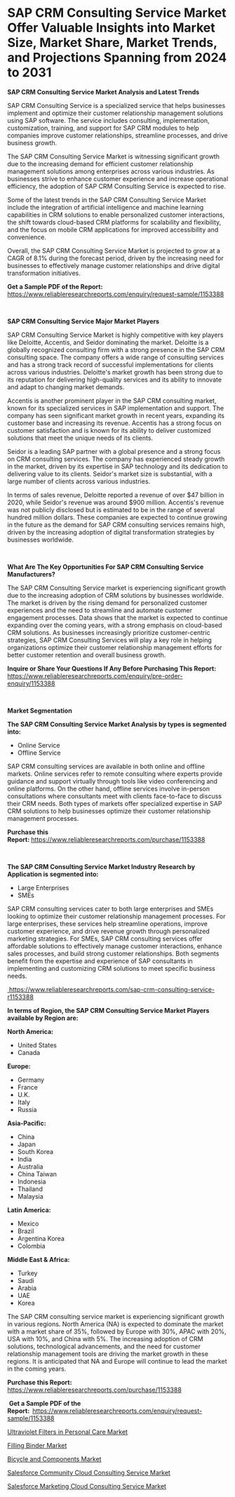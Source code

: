 <p><h1>SAP CRM Consulting Service Market Offer Valuable Insights into Market Size, Market Share, Market Trends, and Projections Spanning from 2024 to 2031</h1></p><p><strong>SAP CRM Consulting Service Market Analysis and Latest Trends</strong></p>
<p><p>SAP CRM Consulting Service is a specialized service that helps businesses implement and optimize their customer relationship management solutions using SAP software. The service includes consulting, implementation, customization, training, and support for SAP CRM modules to help companies improve customer relationships, streamline processes, and drive business growth.</p><p>The SAP CRM Consulting Service Market is witnessing significant growth due to the increasing demand for efficient customer relationship management solutions among enterprises across various industries. As businesses strive to enhance customer experience and increase operational efficiency, the adoption of SAP CRM Consulting Service is expected to rise.</p><p>Some of the latest trends in the SAP CRM Consulting Service Market include the integration of artificial intelligence and machine learning capabilities in CRM solutions to enable personalized customer interactions, the shift towards cloud-based CRM platforms for scalability and flexibility, and the focus on mobile CRM applications for improved accessibility and convenience.</p><p>Overall, the SAP CRM Consulting Service Market is projected to grow at a CAGR of 8.1% during the forecast period, driven by the increasing need for businesses to effectively manage customer relationships and drive digital transformation initiatives.</p></p>
<p><strong>Get a Sample PDF of the Report:&nbsp;</strong> <a href="https://www.reliableresearchreports.com/enquiry/request-sample/1153388">https://www.reliableresearchreports.com/enquiry/request-sample/1153388</a></p>
<p>&nbsp;</p>
<p><strong>SAP CRM Consulting Service Major Market Players</strong></p>
<p><p>SAP CRM Consulting Service Market is highly competitive with key players like Deloitte, Accentis, and Seidor dominating the market. Deloitte is a globally recognized consulting firm with a strong presence in the SAP CRM consulting space. The company offers a wide range of consulting services and has a strong track record of successful implementations for clients across various industries. Deloitte's market growth has been strong due to its reputation for delivering high-quality services and its ability to innovate and adapt to changing market demands.</p><p>Accentis is another prominent player in the SAP CRM consulting market, known for its specialized services in SAP implementation and support. The company has seen significant market growth in recent years, expanding its customer base and increasing its revenue. Accentis has a strong focus on customer satisfaction and is known for its ability to deliver customized solutions that meet the unique needs of its clients.</p><p>Seidor is a leading SAP partner with a global presence and a strong focus on CRM consulting services. The company has experienced steady growth in the market, driven by its expertise in SAP technology and its dedication to delivering value to its clients. Seidor's market size is substantial, with a large number of clients across various industries.</p><p>In terms of sales revenue, Deloitte reported a revenue of over $47 billion in 2020, while Seidor's revenue was around $900 million. Accentis's revenue was not publicly disclosed but is estimated to be in the range of several hundred million dollars. These companies are expected to continue growing in the future as the demand for SAP CRM consulting services remains high, driven by the increasing adoption of digital transformation strategies by businesses worldwide.</p></p>
<p>&nbsp;</p>
<p><strong>What Are The Key Opportunities For SAP CRM Consulting Service Manufacturers?</strong></p>
<p><p>The SAP CRM Consulting Service market is experiencing significant growth due to the increasing adoption of CRM solutions by businesses worldwide. The market is driven by the rising demand for personalized customer experiences and the need to streamline and automate customer engagement processes. Data shows that the market is expected to continue expanding over the coming years, with a strong emphasis on cloud-based CRM solutions. As businesses increasingly prioritize customer-centric strategies, SAP CRM Consulting Services will play a key role in helping organizations optimize their customer relationship management efforts for better customer retention and overall business growth.</p></p>
<p><strong>Inquire or Share Your Questions If Any Before Purchasing This Report:</strong> <a href="https://www.reliableresearchreports.com/enquiry/pre-order-enquiry/1153388">https://www.reliableresearchreports.com/enquiry/pre-order-enquiry/1153388</a></p>
<p>&nbsp;</p>
<p><strong>Market Segmentation</strong></p>
<p><strong>The SAP CRM Consulting Service Market Analysis by types is segmented into:</strong></p>
<p><ul><li>Online Service</li><li>Offline Service</li></ul></p>
<p><p>SAP CRM consulting services are available in both online and offline markets. Online services refer to remote consulting where experts provide guidance and support virtually through tools like video conferencing and online platforms. On the other hand, offline services involve in-person consultations where consultants meet with clients face-to-face to discuss their CRM needs. Both types of markets offer specialized expertise in SAP CRM solutions to help businesses optimize their customer relationship management processes.</p></p>
<p><strong>Purchase this Report:&nbsp;</strong><a href="https://www.reliableresearchreports.com/purchase/1153388">https://www.reliableresearchreports.com/purchase/1153388</a></p>
<p>&nbsp;</p>
<p><strong>The SAP CRM Consulting Service Market Industry Research by Application is segmented into:</strong></p>
<p><ul><li>Large Enterprises</li><li>SMEs</li></ul></p>
<p><p>SAP CRM consulting services cater to both large enterprises and SMEs looking to optimize their customer relationship management processes. For large enterprises, these services help streamline operations, improve customer experience, and drive revenue growth through personalized marketing strategies. For SMEs, SAP CRM consulting services offer affordable solutions to effectively manage customer interactions, enhance sales processes, and build strong customer relationships. Both segments benefit from the expertise and experience of SAP consultants in implementing and customizing CRM solutions to meet specific business needs.</p></p>
<p><a href="https://www.reliableresearchreports.com/sap-crm-consulting-service-r1153388">&nbsp;https://www.reliableresearchreports.com/sap-crm-consulting-service-r1153388</a></p>
<p><strong>In terms of Region, the SAP CRM Consulting Service Market Players available by Region are:</strong></p>
<p>
    <p> <strong> North America: </strong>
        <ul>
            <li>United States</li>
            <li>Canada</li>
        </ul>
        </p> 
    <p> <strong> Europe: </strong>
        <ul>
            <li>Germany</li>
            <li>France</li>
            <li>U.K.</li>
            <li>Italy</li>
            <li>Russia</li>
        </ul>
        </p> 
    <p> <strong> Asia-Pacific: </strong>
        <ul>
            <li>China</li>
            <li>Japan</li>
            <li>South Korea</li>
            <li>India</li>
            <li>Australia</li>
            <li>China Taiwan</li>
            <li>Indonesia</li>
            <li>Thailand</li>
            <li>Malaysia</li>
        </ul>
        </p> 
    <p> <strong> Latin America: </strong>
        <ul>
            <li>Mexico</li>
            <li>Brazil</li>
            <li>Argentina Korea</li>
            <li>Colombia</li>
        </ul>
        </p> 
    <p> <strong> Middle East & Africa: </strong>
        <ul>
            <li>Turkey</li>
            <li>Saudi</li>
            <li>Arabia</li>
            <li>UAE</li>
            <li>Korea</li>
        </ul>
    </p>
    </p>
<p><p>The SAP CRM consulting service market is experiencing significant growth in various regions. North America (NA) is expected to dominate the market with a market share of 35%, followed by Europe with 30%, APAC with 20%, USA with 10%, and China with 5%. The increasing adoption of CRM solutions, technological advancements, and the need for customer relationship management tools are driving the market growth in these regions. It is anticipated that NA and Europe will continue to lead the market in the coming years.</p></p>
<p><strong>Purchase this Report: </strong><a href="https://www.reliableresearchreports.com/purchase/1153388">https://www.reliableresearchreports.com/purchase/1153388</a></p>
<p>&nbsp;<strong>Get a Sample PDF of the Report:&nbsp;&nbsp;</strong><a href="https://www.reliableresearchreports.com/enquiry/request-sample/1153388">https://www.reliableresearchreports.com/enquiry/request-sample/1153388</a></p>
<p><strong></strong></p>
<p><p><a href="https://www.linkedin.com/pulse/ultraviolet-filters-personal-care-market-research-report-provides-kuyte?trackingId=b8DLxwi%2FG83Z7xcAelDlLw%3D%3D">Ultraviolet Filters in Personal Care Market</a></p><p><a href="https://issuu.com/reportprime-2/docs/filling-binder-market-size-2030.pptx">Filling Binder Market</a></p><p><a href="https://www.linkedin.com/pulse/bicycle-components-market-research-report-provides-thorough-xu3vf">Bicycle and Components Market</a></p><p><a href="https://github.com/SashaBeier2023/Market-Research-Report-List-1/blob/main/salesforce-community-cloud-consulting-service-market.md">Salesforce Community Cloud Consulting Service Market</a></p><p><a href="https://github.com/ashman753/Market-Research-Report-List-1/blob/main/salesforce-marketing-cloud-consulting-service-market.md">Salesforce Marketing Cloud Consulting Service Market</a></p></p>
